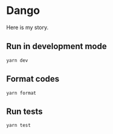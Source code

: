 # Dango

Here is my story.

## Run in development mode

```
yarn dev
```

## Format codes

```
yarn format
```

## Run tests

```
yarn test
```
